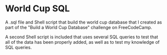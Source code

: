 # World Cup SQL
A .sql file and Shell script that build the world cup database that I created as part of the "Build a World Cup Database" challenge on FreeCodeCamp.

A second Shell script is included that uses several SQL queries to test that all of the data has been properly added, as well as to test my knowledge of SQL queries.
